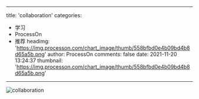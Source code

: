 
---
title: 'collaboration'
categories: 
 - 学习
 - ProcessOn
 - 推荐
headimg: 'https://img.processon.com/chart_image/thumb/558bfbd0e4b09bd4b8d65a5b.png'
author: ProcessOn
comments: false
date: 2021-11-20 13:24:37
thumbnail: 'https://img.processon.com/chart_image/thumb/558bfbd0e4b09bd4b8d65a5b.png'
---

<div>   
<img class="thumb" alt="collaboration" src="https://img.processon.com/chart_image/thumb/558bfbd0e4b09bd4b8d65a5b.png" referrerpolicy="no-referrer">
<p></p>  
</div>
            